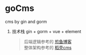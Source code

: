 # goCms
cms by gin and gorm

1. 技术栈
    gin + gorm + vue + element
    > 后端逻辑参考的 [煎鱼博客](https://eddycjy.com/go-categories/)  
    整体架构参考的 [稻壳cms](http://www.doccms.com/)
